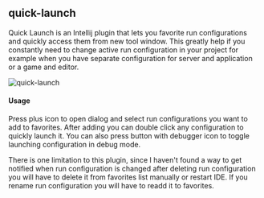 quick-launch
------------

Quick Launch is an Intellij plugin that lets you favorite run configurations and quickly access them from
new tool window. This greatly help if you constantly need to change active run configuration in your project for example
when you have separate configuration for server and application or a game and editor. 

![quick-launch](http://dl.kotcrab.com/github/ql/quick-launch.png)

#### Usage

Press plus icon to open dialog and select run configurations you want to add to favorites. After adding you can double click any configuration to quickly launch it.
You can also press button with debugger icon to toggle launching configuration in debug mode.

There is one limitation to this plugin, since I haven't found a way to get notified when run configuration is changed
after deleting run configuration you will have to delete it from favorites list manually or restart IDE. If you rename
run configuration you will have to readd it to favorites.
